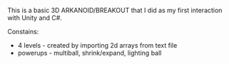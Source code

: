 This is a basic 3D ARKANOID/BREAKOUT that I did as my first interaction with Unity and C#.

Constains:
- 4 levels - created by importing 2d arrays from text file
- powerups - multiball, shrink/expand, lighting ball




